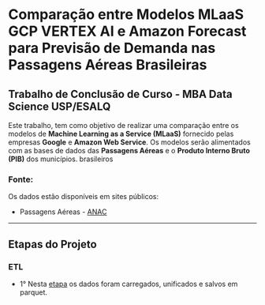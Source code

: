 # Comparação entre Modelos MLaaS GCP VERTEX AI e Amazon Forecast para Previsão de Demanda nas Passagens Aéreas Brasileiras
## Trabalho de Conclusão de Curso - MBA Data Science USP/ESALQ


Este trabalho, tem como objetivo de realizar uma comparação entre os modelos de **Machine Learning as a Service (MLaaS)** fornecido pelas empresas **Google** e **Amazon Web Service**. Os modelos serão alimentados com as bases de dados das **Passagens Aéreas** e o **Produto Interno Bruto (PIB)** dos municípios. brasileiros

### Fonte:
Os dados estão disponíveis em sites públicos:
- Passagens Aéreas - [ANAC](https://sas.anac.gov.br/sas/downloads/view/frmDownload.aspx?tema=14)
----
## Etapas do Projeto
### ETL
- 1° Nesta [etapa](https://github.com/rodrigo-fernandes092/TCC_MLaaS_PIB_ANAC/blob/main/ETL/01_Unificando_Dados_parquet.ipynb) os dados foram carregados, unificados e salvos em parquet.
